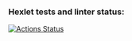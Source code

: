 ### Hexlet tests and linter status:
[![Actions Status](https://github.com/faaru-io/php-project-45/workflows/hexlet-check/badge.svg)](https://github.com/faaru-io/php-project-45/actions)